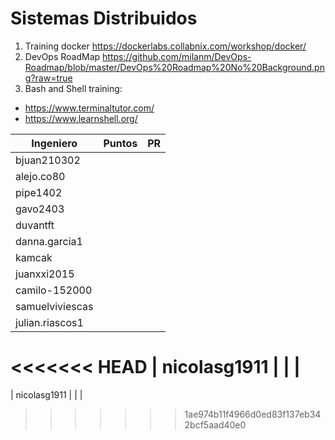 # Sistemas Distribuidos

1. Training docker https://dockerlabs.collabnix.com/workshop/docker/
2. DevOps RoadMap https://github.com/milanm/DevOps-Roadmap/blob/master/DevOps%20Roadmap%20No%20Background.png?raw=true
3. Bash and Shell training:
  - https://www.terminaltutor.com/
  - https://www.learnshell.org/

| Ingeniero       | Puntos | PR |
|-----------------|--------|----|
| bjuan210302     |        |    |
| alejo.co80      |        |    |
| pipe1402        |        |    |
| gavo2403        |        |    |
| duvantft        |        |    |
| danna.garcia1   |        |    |
| kamcak          |        |    |
| juanxxi2015     |        |    |
| camilo-152000   |        |    |
| samuelviviescas |        |    |
| julian.riascos1 |        |    |
<<<<<<< HEAD
| nicolasg1911	  |	   |    |
=======
| nicolasg1911	  |	   |	|
>>>>>>> 1ae974b11f4966d0ed83f137eb342bcf5aad40e0

